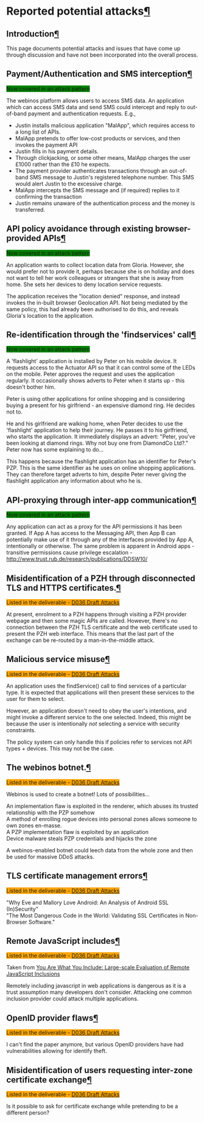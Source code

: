 Reported potential attacks[¶](#Reported-potential-attacks)
==========================================================

Introduction[¶](#Introduction)
------------------------------

This page documents potential attacks and issues that have come up
through discussion and have not been incorporated into the overall
process.

Payment/Authentication and SMS interception[¶](#PaymentAuthentication-and-SMS-interception)
-------------------------------------------------------------------------------------------

<span style="background:green;">Now covered in an attack pattern</span>

The webinos platform allows users to access SMS data. An application
which can access SMS data and send SMS could intercept and reply to
out-of-band payment and authentication requests. E.g.,

-   Justin installs malicious application "MalApp", which requires
    access to a long list of APIs.
-   MalApp pretends to offer low-cost products or services, and then
    invokes the payment API
-   Justin fills in his payment details.
-   Through clickjacking, or some other means, MalApp charges the user
    £1000 rather than the £10 he expects.
-   The payment provider authenticates transactions through an
    out-of-band SMS message to Justin's registered telephone number.
    This SMS would alert Justin to the excessive charge.
-   MalApp intercepts the SMS message and (if required) replies to it
    confirming the transaction
-   Justin remains unaware of the authentication process and the money
    is transferred.

API policy avoidance through existing browser-provided APIs[¶](#API-policy-avoidance-through-existing-browser-provided-APIs)
----------------------------------------------------------------------------------------------------------------------------

<span style="background:green;">Now covered in an attack pattern</span>

An application wants to collect location data from Gloria. However, she
would prefer not to provide it, perhaps because she is on holiday and
does not want to tell her work colleagues or strangers that she is away
from home. She sets her devices to deny location service requests.

The application receives the "location denied" response, and instead
invokes the in-built browser Geolocation API. Not being mediated by the
same policy, this had already been authorised to do this, and reveals
Gloria's location to the application.

Re-identification through the 'findservices' call[¶](#Re-identification-through-the-findservices-call)
------------------------------------------------------------------------------------------------------

<span style="background:green;">Now covered in an attack pattern</span>

A 'flashlight' application is installed by Peter on his mobile device.
It requests access to the Actuator API so that it can control some of
the LEDs on the mobile. Peter approves the request and uses the
application regularly. It occasionally shows adverts to Peter when it
starts up - this doesn't bother him.

Peter is using other applications for online shopping and is considering
buying a present for his girlfriend - an expensive diamond ring. He
decides not to.

He and his girlfriend are walking home, when Peter decides to use the
'flashlight' application to help their journey. He passes it to his
girlfriend, who starts the application. It immediately displays an
advert: "Peter, you've been looking at diamond rings. Why not buy one
from DiamondCo Ltd?." Peter now has some explaining to do...

This happens because the flashlight application has an identifier for
Peter's PZP. This is the same identifier as he uses on online shopping
applications. They can therefore target adverts to him, despite Peter
never giving the flashlight application any information about who he is.

API-proxying through inter-app communication[¶](#API-proxying-through-inter-app-communication)
----------------------------------------------------------------------------------------------

<span style="background:green;">Now covered in an attack pattern</span>

Any application can act as a proxy for the API permissions it has been
granted. If App A has access to the Messaging API, then App B can
potentially make use of it through any of the interfaces provided by App
A, intentionally or otherwise. The same problem is apparent in Android
apps - transitive permissions cause privilege escalation -
<http://www.trust.rub.de/research/publications/DDSW10/>

Misidentification of a PZH through disconnected TLS and HTTPS certificates.[¶](#Misidentification-of-a-PZH-through-disconnected-TLS-and-HTTPS-certificates)
-----------------------------------------------------------------------------------------------------------------------------------------------------------

<span style="background:orange;">Listed in the deliverable - [D036 Draft
Attacks](.html)</span>

At present, enrolment to a PZH happens through visiting a PZH provider
webpage and then some magic APIs are called. However, there's no
connection between the PZH TLS certificate and the web certificate used
to present the PZH web interface. This means that the last part of the
exchange can be re-routed by a man-in-the-middle attack.

Malicious service misuse[¶](#Malicious-service-misuse)
------------------------------------------------------

<span style="background:orange;">Listed in the deliverable - [D036 Draft
Attacks](.html)</span>

An application uses the findService() call to find services of a
particular type. It is expected that applications will then present
these services to the user for them to select.

However, an application doesn't need to obey the user's intentions, and
might invoke a different service to the one selected. Indeed, this might
be because the user is intentionally *not* selecting a service with
security constraints.

The policy system can only handle this if policies refer to services not
API types + devices. This may not be the case.

The webinos botnet.[¶](#The-webinos-botnet)
-------------------------------------------

<span style="background:orange;">Listed in the deliverable - [D036 Draft
Attacks](.html)</span>

Webinos is used to create a botnet! Lots of possibilities...

An implementation flaw is exploited in the renderer, which abuses its
trusted relationship with the PZP somehow\
A method of enrolling rogue devices into personal zones allows someone
to own zones en-masse.\
A PZP implementation flaw is exploited by an application\
Device malware steals PZP credentials and hijacks the zone

A webinos-enabled botnet could leech data from the whole zone and then
be used for massive DDoS attacks.

TLS certificate management errors[¶](#TLS-certificate-management-errors)
------------------------------------------------------------------------

<span style="background:orange;">Listed in the deliverable - [D036 Draft
Attacks](.html)</span>

"Why Eve and Mallory Love Android: An Analysis of Android SSL
(In)Security"\
"The Most Dangerous Code in the World: Validating SSL Certificates in
Non-Browser Software."

Remote JavaScript includes[¶](#Remote-JavaScript-includes)
----------------------------------------------------------

<span style="background:orange;">Listed in the deliverable - [D036 Draft
Attacks](.html)</span>

Taken from [You Are What You Include: Large-scale Evaluation of Remote
JavaScript
Inclusions](http://seclab.cs.ucsb.edu/media/uploads/papers/jsinclusions.pdf)

Remotely including javascript in web applications is dangerous as it is
a trust assumption many developers don't consider. Attacking one common
inclusion provider could attack multiple applications.

OpenID provider flaws[¶](#OpenID-provider-flaws)
------------------------------------------------

<span style="background:orange;">Listed in the deliverable - [D036 Draft
Attacks](.html)</span>

I can't find the paper anymore, but various OpenID providers have had
vulnerabilities allowing for identify theft.

Misidentification of users requesting inter-zone certificate exchange[¶](#Misidentification-of-users-requesting-inter-zone-certificate-exchange)
------------------------------------------------------------------------------------------------------------------------------------------------

<span style="background:orange;">Listed in the deliverable - [D036 Draft
Attacks](.html)</span>

Is it possible to ask for certificate exchange while pretending to be a
different person?

